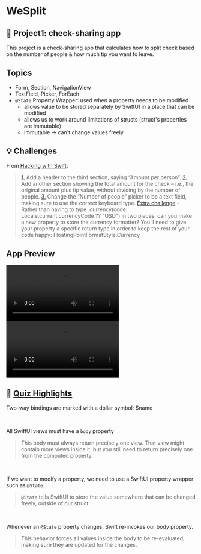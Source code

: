 # WeSplit
## 📌 Project1: check-sharing app

This project is a check-sharing app that calculates how to split check based on the number of people & how much tip you want to leave.

## Topics

- Form, Section, NavigationView
- TextField, Picker, ForEach
- ```@State``` Property Wrapper: used when a property needs to be modified
    - allows value to be stored separately by SwiftUI in a place that can be modified
    - allows us to work around limitations of structs (struct's properties are immutable)
    - immutable -> can't change values freely
    
## 💡 Challenges 

From [Hacking with Swift](https://www.hackingwithswift.com/books/ios-swiftui/wesplit-wrap-up):
>[1.](https://github.com/laurakciic/100-days-of-SwiftUI/commit/4e144397d3dafffcca98566883e5caf7fc17082d) Add a header to the third section, saying “Amount per person”.
>[2.](https://github.com/laurakciic/100-days-of-SwiftUI/commit/191bc53106b6decedda11aeb4df7fd0442ed2d86) Add another section showing the total amount for the check – i.e., the original amount plus tip value, without dividing by the number of people.
>[3.](https://github.com/laurakciic/100-days-of-SwiftUI/commit/8cb1f391c82b25a97dc70b950a4056e88bf9a48f) Change the “Number of people” picker to be a text field, making sure to use the correct keyboard type.
>[Extra challenge](https://github.com/laurakciic/100-days-of-SwiftUI/commit/76480ddbe448e9139f5fc6016ebe3107500d7a79) - Rather than having to type .currency(code: Locale.current.currencyCode ?? "USD") in two places, can you make a new property to store the currency formatter? You’ll need to give your property a specific return type in order to keep the rest of your code happy: FloatingPointFormatStyle<Double>.Currency

## App Preview

![video1](gitAssets/video1.mov)
![video2](gitAssets/video2.mov)

## 📝 [Quiz Highlights](https://www.hackingwithswift.com/review/ios-swiftui/wesplit)

Two-way bindings are marked with a dollar symbol: $name

<br/>

All SwiftUI views must have a ```body``` property
>This body must always return precisely one view. That view might contain more views inside it, but you still need to return precisely one from the computed property.

<br/>

If we want to modify a property, we need to use a SwiftUI property wrapper such as ```@State```.
>```@State``` tells SwiftUI to store the value somewhere that can be changed freely, outside of our struct.

<br/>

Whenever an ```@State``` property changes, Swift re-invokes our body property.
>This behavior forces all values inside the body to be re-evaluated, making sure they are updated for the changes.




